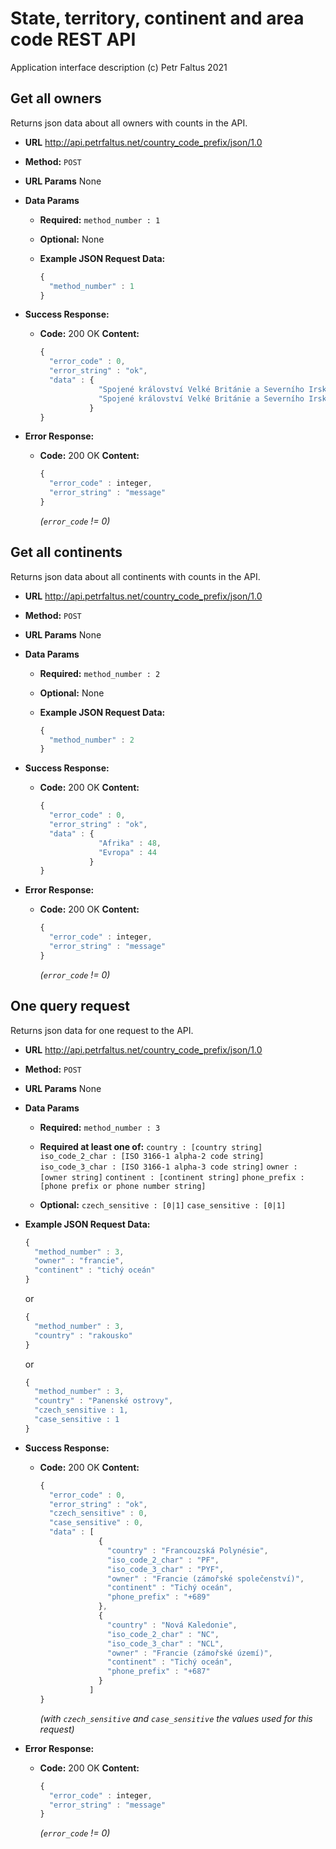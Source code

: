 # State, territory, continent and area code REST API
Application interface description
(c) Petr Faltus 2021

**Get all owners**
----
Returns json data about all owners with counts in the API.

* **URL**
  http://api.petrfaltus.net/country_code_prefix/json/1.0

* **Method:**
  `POST`

* **URL Params**
  None

* **Data Params**
  * **Required:**
    `method_number : 1`

  * **Optional:**
    None

  * **Example JSON Request Data:**
    ```javascript
    {
      "method_number" : 1
    }
    ```

* **Success Response:**
  * **Code:** 200 OK
    **Content:**
    ```javascript
    {
      "error_code" : 0,
      "error_string" : "ok",
      "data" : {
                 "Spojené království Velké Británie a Severního Irska (zámořské území)" : 10,
                 "Spojené království Velké Británie a Severního Irska (korunní závislost s rozsáhlou autonomií)" : 5
               }
    }
    ```

* **Error Response:**
  * **Code:** 200 OK
    **Content:**
    ```javascript
    {
      "error_code" : integer,
      "error_string" : "message"
    }
    ```
    *(`error_code` != 0)*

**Get all continents**
----
Returns json data about all continents with counts in the API.

* **URL**
  http://api.petrfaltus.net/country_code_prefix/json/1.0

* **Method:**
  `POST`

* **URL Params**
  None

* **Data Params**
  * **Required:**
    `method_number : 2`

  * **Optional:**
    None

  * **Example JSON Request Data:**
    ```javascript
    {
      "method_number" : 2
    }
    ```

* **Success Response:**
  * **Code:** 200 OK
    **Content:**
    ```javascript
    {
      "error_code" : 0,
      "error_string" : "ok",
      "data" : {
                 "Afrika" : 48,
                 "Evropa" : 44
               }
    }
    ```

* **Error Response:**
  * **Code:** 200 OK
    **Content:**
    ```javascript
    {
      "error_code" : integer,
      "error_string" : "message"
    }
    ```
    *(`error_code` != 0)*

**One query request**
----
Returns json data for one request to the API.

* **URL**
  http://api.petrfaltus.net/country_code_prefix/json/1.0

* **Method:**
  `POST`

* **URL Params**
  None

* **Data Params**
  * **Required:**
    `method_number : 3`

  * **Required at least one of:**
    `country : [country string]`
    `iso_code_2_char : [ISO 3166-1 alpha-2 code string]`
    `iso_code_3_char : [ISO 3166-1 alpha-3 code string]`
    `owner : [owner string]`
    `continent : [continent string]`
    `phone_prefix : [phone prefix or phone number string]`

  * **Optional:**
    `czech_sensitive : [0|1]`
    `case_sensitive : [0|1]`

* **Example JSON Request Data:**
  ```javascript
  {
    "method_number" : 3,
    "owner" : "francie",
    "continent" : "tichý oceán"
  }
  ```
  or
  ```javascript
  {
    "method_number" : 3,
    "country" : "rakousko"
  }
  ```
  or
  ```javascript
  {
    "method_number" : 3,
    "country" : "Panenské ostrovy",
    "czech_sensitive : 1,
    "case_sensitive : 1
  }
  ```

* **Success Response:**
  * **Code:** 200 OK
    **Content:**
    ```javascript
    {
      "error_code" : 0,
      "error_string" : "ok",
      "czech_sensitive" : 0,
      "case_sensitive" : 0,
      "data" : [
                 {
                   "country" : "Francouzská Polynésie",
                   "iso_code_2_char" : "PF",
                   "iso_code_3_char" : "PYF",
                   "owner" : "Francie (zámořské společenství)",
                   "continent" : "Tichý oceán",
                   "phone_prefix" : "+689"
                 },
                 {
                   "country" : "Nová Kaledonie",
                   "iso_code_2_char" : "NC",
                   "iso_code_3_char" : "NCL",
                   "owner" : "Francie (zámořské území)",
                   "continent" : "Tichý oceán",
                   "phone_prefix" : "+687"
                 }
               ]
    }
    ```
    *(with `czech_sensitive` and `case_sensitive` the values used for this request)*

* **Error Response:**
  * **Code:** 200 OK
    **Content:**
    ```javascript
    {
      "error_code" : integer,
      "error_string" : "message"
    }
    ```
    *(`error_code` != 0)*
